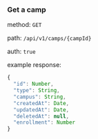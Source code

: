 ### Get a camp

method: `GET`

path: `/api/v1/camps/{campId}`

auth: `true`

example response:

```js
{
  "id": Number,
  "type": String,
  "campus": String,
  "createdAt": Date,
  "updatedAt": Date,
  "deletedAt": null,
  "enrollment": Number
}
```
